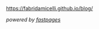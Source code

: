 https://fabridamicelli.github.io/blog/




_powered by [fastpages](https://github.com/fastai/fastpages)_
